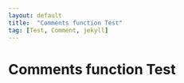 ```yaml
---
layout: default
title:  "Comments function Test"
tag: [Test, Comment, jekyll]
---
```


# Comments function Test
